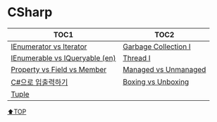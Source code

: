 # CSharp

| TOC1                                                       | TOC2                                        |
| ---------------------------------------------------------- | ------------------------------------------- |
| [IEnumerator vs Iterator](IEnumerator.md)                  | [Garbage Collection I](GC.md)               |
| [IEnumerable vs IQueryable (en)](IEnumerableIQueryable.md) | [Thread I](Thread1.md)                      |
| [Property vs Field vs Member](PropertyFieldMember.md)      | [Managed vs Unmanaged](ManagedUnmanaged.md) |
| [C#으로 입출력하기](IO.md)                                 |  [Boxing vs Unboxing](boxingunboxing.md) |
| [Tuple](Tuple.md)                                          |                                             |

[⬆TOP](#Csharp)

